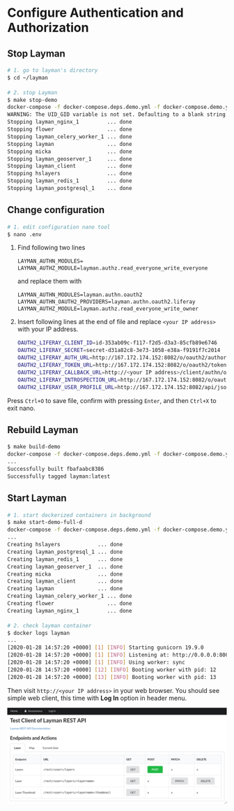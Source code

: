 # Configure Authentication and Authorization

## Stop Layman
```bash
# 1. go to layman's directory
$ cd ~/layman

# 2. stop Layman
$ make stop-demo
docker-compose -f docker-compose.deps.demo.yml -f docker-compose.demo.yml stop
WARNING: The UID_GID variable is not set. Defaulting to a blank string.
Stopping layman_nginx_1         ... done
Stopping flower                 ... done
Stopping layman_celery_worker_1 ... done
Stopping layman                 ... done
Stopping micka                  ... done
Stopping layman_geoserver_1     ... done
Stopping layman_client          ... done
Stopping hslayers               ... done
Stopping layman_redis_1         ... done
Stopping layman_postgresql_1    ... done
```

## Change configuration

```bash
# 1. edit configuration nano tool
$ nano .env
```

1. Find following two lines
    ```
    LAYMAN_AUTHN_MODULES=
    LAYMAN_AUTHZ_MODULE=layman.authz.read_everyone_write_everyone
    ```
    and replace them with
    ```
    LAYMAN_AUTHN_MODULES=layman.authn.oauth2
    LAYMAN_AUTHN_OAUTH2_PROVIDERS=layman.authn.oauth2.liferay
    LAYMAN_AUTHZ_MODULE=layman.authz.read_everyone_write_owner
    ```
2. Insert following lines at the end of file and replace `<your IP address>` with your IP address.
    ```bash
    OAUTH2_LIFERAY_CLIENT_ID=id-353ab09c-f117-f2d5-d3a3-85cfb89e6746
    OAUTH2_LIFERAY_SECRET=secret-d31a82c8-3e73-1058-e38a-f9191f7c2014
    OAUTH2_LIFERAY_AUTH_URL=http://167.172.174.152:8082/o/oauth2/authorize
    OAUTH2_LIFERAY_TOKEN_URL=http://167.172.174.152:8082/o/oauth2/token
    OAUTH2_LIFERAY_CALLBACK_URL=http://<your IP address>/client/authn/oauth2-liferay/callback
    OAUTH2_LIFERAY_INTROSPECTION_URL=http://167.172.174.152:8082/o/oauth2/introspect
    OAUTH2_LIFERAY_USER_PROFILE_URL=http://167.172.174.152:8082/api/jsonws/user/get-current-user
    ```

Press `Ctrl+O` to save file, confirm with pressing `Enter`, and then `Ctrl+X` to exit nano.

## Rebuild Layman

```bash
$ make build-demo
docker-compose -f docker-compose.deps.demo.yml -f docker-compose.demo.yml build layman layman_client geoserver hslayers
...
Successfully built fbafaabc8386
Successfully tagged layman:latest
```

## Start Layman
```bash
# 1. start dockerized containers in background
$ make start-demo-full-d
docker-compose -f docker-compose.deps.demo.yml -f docker-compose.demo.yml up -d --force-recreate postgresql geoserver redis layman celery_worker flower hslayers layman_client micka nginx
...
Creating hslayers            ... done
Creating layman_postgresql_1 ... done
Creating layman_redis_1      ... done
Creating layman_geoserver_1  ... done
Creating micka               ... done
Creating layman_client       ... done
Creating layman              ... done
Creating layman_celery_worker_1 ... done
Creating flower                 ... done
Creating layman_nginx_1         ... done

# 2. check layman container
$ docker logs layman
...
[2020-01-28 14:57:20 +0000] [1] [INFO] Starting gunicorn 19.9.0
[2020-01-28 14:57:20 +0000] [1] [INFO] Listening at: http://0.0.0.0:8000 (1)
[2020-01-28 14:57:20 +0000] [1] [INFO] Using worker: sync
[2020-01-28 14:57:20 +0000] [12] [INFO] Booting worker with pid: 12
[2020-01-28 14:57:20 +0000] [13] [INFO] Booting worker with pid: 13
```

Then visit `http://<your IP address>` in your web browser. You should see simple web client, this time with **Log In** option in header menu.

![Layman Test Client](img/client2.png)

